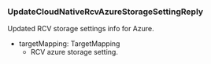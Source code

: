 ### UpdateCloudNativeRcvAzureStorageSettingReply
Updated RCV storage settings info for Azure.

- targetMapping: TargetMapping
  - RCV azure storage setting.
